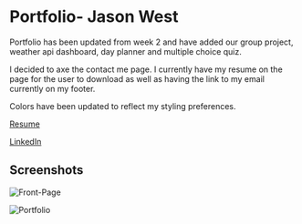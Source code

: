 # Portfolio- Jason West 

Portfolio has been updated from week 2 and have added our group project, weather api dashboard, day planner and multiple choice quiz.

I decided to axe the contact me page. I currently have my resume on the page for the user to download as well as having the link to my email currently on my footer. 

Colors have been updated to reflect my styling preferences.

[Resume](https://github.com/jlw429/PortfolioHW2/blob/main/assets/Resume-%20Jason%20West.pdf)

[LinkedIn](https://www.linkedin.com/in/jasonlwest/)

## Screenshots

![Front-Page](https://github.com/jlw429/PortfolioHW2/blob/main/assets/readme%20screenshot%20main.png)

![Portfolio](https://github.com/jlw429/PortfolioHW2/blob/main/assets/readme%20screenshot%20portfolio.png)
